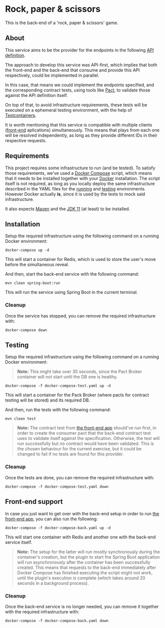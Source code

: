 
# Rock, paper & scissors

This is the back-end of a 'rock, paper & scissors' game.

## About

This service aims to be the provider for the endpoints in the following [API definition](https://github.com/jobosk/rps-api).

The approach to develop this service was API-first, which implies that both the front-end and the back-end that consume and provide this API respectively, could be implemented in parallel.

In this case, that means we could implement the endpoints specified, and the corresponding contract tests, using tools like [Pact](https://pact.io/), to validate those against the API definition itself.

On top of that, to avoid infrastructure requirements, these tests will be executed on a ephemeral testing environment, with the help of [Testcontainers](https://www.testcontainers.org/).

It is worth mentioning that this service is compatible with multiple clients ([front-end](https://github.com/jobosk/rps-front) aplications) simultaneously. This means that plays from each one will be resolved independently, as long as they provide different IDs in their respective requests.

## Requirements

This project requires some infrastructure to run (and be tested). To satisfy those requirements, we've used a [Docker Compose](https://docs.docker.com/compose/) script, which means that it needs to be installed together with your [Docker](https://www.docker.com/) installation.
The script itself is not required, as long as you locally deploy the same infrastructure described in the YAML files for the [running](https://github.com/jobosk/rps-service/blob/master/docker-compose.yaml) and [testing](https://github.com/jobosk/rps-service/blob/master/docker-compose-test.yaml) environments. However Docker actually **is**, since it is used by the tests to mock said infrastructure.

It also expects [Maven](https://maven.apache.org/install.html) and the [JDK 11](https://docs.oracle.com/en/java/javase/11/install/overview-jdk-installation.html) (at least) to be installed.

## Installation

Setup the required infrastructure using the following command on a running Docker environment:
```
docker-compose up -d
```
This will start a container for Redis, which is used to store the user's move before the simultaneous reveal.

And then, start the back-end service with the following command:
```
mvn clean spring-boot:run
```
This will run the service using Spring Boot in the current terminal.

### Cleanup

Once the service has stopped, you can remove the required infrastructure with:
```
docker-compose down
```

## Testing

Setup the required infrastructure using the following command on a running Docker environment:
> **Note:** This might take over 30 seconds, since the Pact Broker container will not start until the DB one is healthy.
```
docker-compose -f docker-compose-test.yaml up -d
```
This will start a container for the Pack Broker (where pacts for contract testing will be stored) and its required DB.

And then, run the tests with the following command:
```
mvn clean test
```
> **Note:** The contract test from [the front-end app](https://github.com/jobosk/rps-front) should've run first, in order to create the consumer pact that the back-end contract test uses to validate itself against the specification. Otherwise, the test will run successfully but no contract would have been validated. This is the chosen behaviour for the current exercise, but it could be changed to fail if no tests are found for this provider.

### Cleanup

Once the tests are done, you can remove the required infrastructure with:
```
docker-compose -f docker-compose-test.yaml down
```

## Front-end support

In case you just want to get over with the back-end setup in order to run [the front-end app](https://github.com/jobosk/rps-front), you can also run the following:
```
docker-compose -f docker-compose-back.yaml up -d
```
This will start one container with Redis and another one with the back-end service itself.
> **Note:** The setup for the latter will run mostly synchronously during the container's creation, but the plugin to start the Spring Boot application will run asynchronously after the container has been successfully created. This means that requests to the back-end immediately after Docker Compose has finished executing the script might not work, until the plugin's execution is complete (which takes around 20 seconds in a background process).

### Cleanup

Once the back-end service is no longer needed, you can remove it together with the required infrastructure with:
```
docker-compose -f docker-compose-back.yaml down
```
